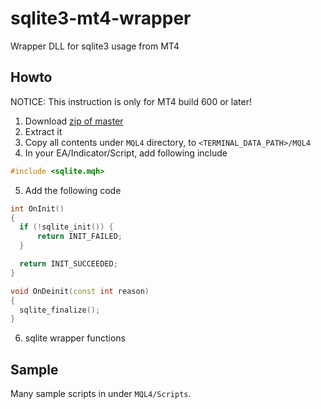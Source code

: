sqlite3-mt4-wrapper
===================

Wrapper DLL for sqlite3 usage from MT4

## Howto

<p style="red">NOTICE: This instruction is only for MT4 build 600 or later!</p>

1. Download [zip of master](https://github.com/Shmuma/sqlite3-mt4-wrapper/archive/master.zip)
2. Extract it
3. Copy all contents under ``MQL4`` directory, to ``<TERMINAL_DATA_PATH>/MQL4``
4. In your EA/Indicator/Script, add following include

  ```cpp
#include <sqlite.mqh>
  ```
5. Add the following code

  ```cpp
int OnInit()
{
    if (!sqlite_init()) {
        return INIT_FAILED;
    }

    return INIT_SUCCEEDED;
}

void OnDeinit(const int reason)
{
    sqlite_finalize();
}
  ```

6. sqlite wrapper functions

## Sample

Many sample scripts in under ``MQL4/Scripts``.

